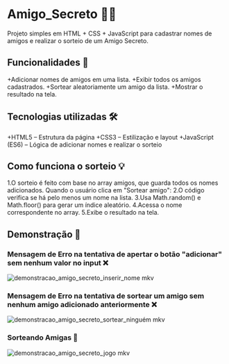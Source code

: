 # Amigo_Secreto 🧩🤫
Projeto simples em HTML + CSS + JavaScript para cadastrar nomes de amigos e realizar o sorteio de um Amigo Secreto.

##  Funcionalidades 🚀
+Adicionar nomes de amigos em uma lista.
+Exibir todos os amigos cadastrados.
+Sortear aleatoriamente um amigo da lista.
+Mostrar o resultado na tela.

##  Tecnologias utilizadas 🛠️
+HTML5 – Estrutura da página
+CSS3 – Estilização e layout
+JavaScript (ES6) – Lógica de adicionar nomes e realizar o sorteio

##  Como funciona o sorteio 💡
1.O sorteio é feito com base no array amigos, que guarda todos os nomes adicionados.
Quando o usuário clica em "Sortear amigo":
2.O código verifica se há pelo menos um nome na lista.
3.Usa Math.random() e Math.floor() para gerar um índice aleatório.
4.Acessa o nome correspondente no array.
5.Exibe o resultado na tela.

## Demonstração 📸

### Mensagem de Erro na tentativa de apertar o botão "adicionar" sem nenhum valor no input ❌
![demonstracao_amigo_secreto_inserir_nome mkv](https://github.com/user-attachments/assets/8a30c7f0-4fc9-4e06-a027-4a1ac56565dd)

### Mensagem de Erro na tentativa de sortear um amigo sem nenhum amigo adicionado anteriormente ❌
![demonstracao_amigo_secreto_sortear_ninguém mkv](https://github.com/user-attachments/assets/2adc7146-621d-4add-86fc-3c204eaa9f29)

### Sorteando Amigas 🎲
![demonstracao_amigo_secreto_jogo mkv](https://github.com/user-attachments/assets/0a982f81-a212-4a03-822d-374052589008)

